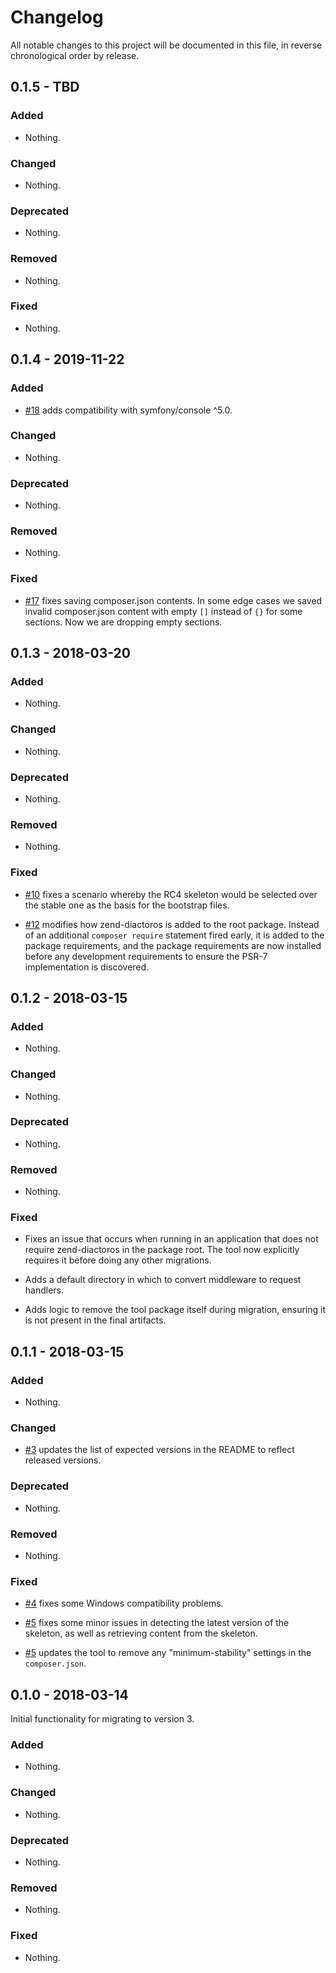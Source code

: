 # Changelog

All notable changes to this project will be documented in this file, in reverse chronological order by release.

## 0.1.5 - TBD

### Added

- Nothing.

### Changed

- Nothing.

### Deprecated

- Nothing.

### Removed

- Nothing.

### Fixed

- Nothing.

## 0.1.4 - 2019-11-22

### Added

- [#18](https://github.com/zendframework/zend-expressive-migration/pull/18) adds compatibility with symfony/console ^5.0.

### Changed

- Nothing.

### Deprecated

- Nothing.

### Removed

- Nothing.

### Fixed

- [#17](https://github.com/zendframework/zend-expressive-migration/pull/17) fixes saving composer.json contents.
  In some edge cases we saved invalid composer.json content with empty `[]` instead of `{}` for some sections.
  Now we are dropping empty sections.

## 0.1.3 - 2018-03-20

### Added

- Nothing.

### Changed

- Nothing.

### Deprecated

- Nothing.

### Removed

- Nothing.

### Fixed

- [#10](https://github.com/zendframework/zend-expressive-migration/pull/10)
  fixes a scenario whereby the RC4 skeleton would be selected over the stable
  one as the basis for the bootstrap files.

- [#12](https://github.com/zendframework/zend-expressive-migration/pull/12)
  modifies how zend-diactoros is added to the root package. Instead of an
  additional `composer require` statement fired early, it is added to the
  package requirements, and the package requirements are now installed before any
  development requirements to ensure the PSR-7 implementation is discovered.

## 0.1.2 - 2018-03-15

### Added

- Nothing.

### Changed

- Nothing.

### Deprecated

- Nothing.

### Removed

- Nothing.

### Fixed

- Fixes an issue that occurs when running in an application that does not
  require zend-diactoros in the package root. The tool now explicitly requires it
  before doing any other migrations.

- Adds a default directory in which to convert middleware to request handlers.

- Adds logic to remove the tool package itself during migration, ensuring it is
  not present in the final artifacts.

## 0.1.1 - 2018-03-15

### Added

- Nothing.

### Changed

- [#3](https://github.com/zendframework/zend-expressive-migration/pull/3)
  updates the list of expected versions in the README to reflect released
  versions.

### Deprecated

- Nothing.

### Removed

- Nothing.

### Fixed

- [#4](https://github.com/zendframework/zend-expressive-migration/pull/4)
  fixes some Windows compatibility problems.

- [#5](https://github.com/zendframework/zend-expressive-migration/pull/5)
  fixes some minor issues in detecting the latest version of the skeleton, as
  well as retrieving content from the skeleton.

- [#5](https://github.com/zendframework/zend-expressive-migration/pull/5)
  updates the tool to remove any "minimum-stability" settings in the
  `composer.json`.

## 0.1.0 - 2018-03-14

Initial functionality for migrating to version 3.

### Added

- Nothing.

### Changed

- Nothing.

### Deprecated

- Nothing.

### Removed

- Nothing.

### Fixed

- Nothing.
